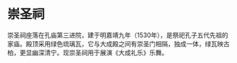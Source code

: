 # 崇圣祠

崇圣祠座落在孔庙第三进院，建于明嘉靖九年（1530年），是祭祀孔子五代先祖的家庙。殿顶采用绿色琉璃瓦，它与大成殿之间有崇圣门相隔，独成一体，绿瓦映古柏，更显幽深清宁。现崇圣祠用于展演《大成礼乐》乐舞。